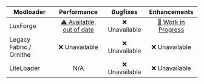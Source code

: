 | Modloader | Performance | Bugfixes | Enhancements |
| --- | :---: | :---: | :---: |
| LuxForge | [⚠ Available, out of date](forge/optimizations.md) | ❌ Unavailable | [🚧 Work in Progress](forge/enhancements.md) |
| Legacy Fabric / Ornithe | ❌ Unavailable | ❌ Unavailable | ❌ Unavailable |
| LiteLoader | N/A | ❌ Unavailable | ❌ Unavailable |